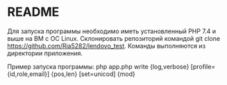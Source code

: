 # README

Для запуска программы необходимо иметь установленный PHP 7.4 и выше на ВМ с ОС Linux.
Склонировать репозиторий командой git clone https://github.com/Ria5282/lendovo_test.
Команды выполняются из директории приложения.

Пример запуска программы:
php app.php write {log,verbose} [profile={id,role,email}] {pos,len} [set=unicod] {mod}

